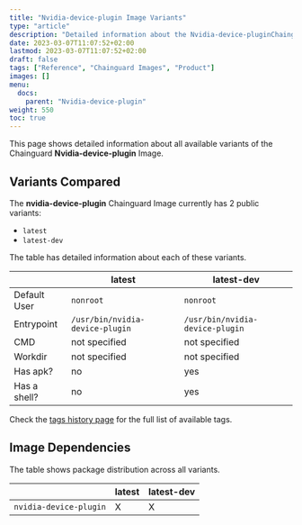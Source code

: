 ```yaml
---
title: "Nvidia-device-plugin Image Variants"
type: "article"
description: "Detailed information about the Nvidia-device-pluginChainguard Image variants"
date: 2023-03-07T11:07:52+02:00
lastmod: 2023-03-07T11:07:52+02:00
draft: false
tags: ["Reference", "Chainguard Images", "Product"]
images: []
menu:
  docs:
    parent: "Nvidia-device-plugin"
weight: 550
toc: true
---
```


This page shows detailed information about all available variants of the Chainguard **Nvidia-device-plugin** Image.

## Variants Compared
The **nvidia-device-plugin** Chainguard Image currently has 2 public variants: 

- `latest`
- `latest-dev`

The table has detailed information about each of these variants.

|              | latest                          | latest-dev                      |
|--------------|---------------------------------|---------------------------------|
| Default User | `nonroot`                       | `nonroot`                       |
| Entrypoint   | `/usr/bin/nvidia-device-plugin` | `/usr/bin/nvidia-device-plugin` |
| CMD          | not specified                   | not specified                   |
| Workdir      | not specified                   | not specified                   |
| Has apk?     | no                              | yes                             |
| Has a shell? | no                              | yes                             |

Check the [tags history page](/chainguard/chainguard-images/reference/nvidia-device-plugin/tags_history/) for the full list of available tags.
## Image Dependencies
The table shows package distribution across all variants.

|                        | latest | latest-dev |
|------------------------|--------|------------|
| `nvidia-device-plugin` | X      | X          |
